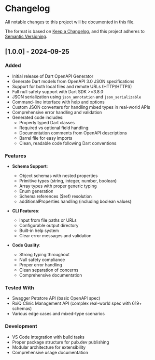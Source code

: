 # Changelog

All notable changes to this project will be documented in this file.

The format is based on [Keep a Changelog](https://keepachangelog.com/en/1.0.0/),
and this project adheres to [Semantic Versioning](https://semver.org/spec/v2.0.0.html).

## [1.0.0] - 2024-09-25

### Added
- Initial release of Dart OpenAPI Generator
- Generate Dart models from OpenAPI 3.0 JSON specifications
- Support for both local files and remote URLs (HTTP/HTTPS)
- Full null safety support with Dart SDK >=3.8.0
- JSON serialization using `json_annotation` and `json_serializable`
- Command-line interface with help and options
- Custom JSON converters for handling mixed types in real-world APIs
- Comprehensive error handling and validation
- Generated code includes:
  - Properly typed Dart classes
  - Required vs optional field handling
  - Documentation comments from OpenAPI descriptions
  - Barrel file for easy imports
  - Clean, readable code following Dart conventions

### Features
- **Schema Support**:
  - Object schemas with nested properties
  - Primitive types (string, integer, number, boolean)
  - Array types with proper generic typing
  - Enum generation
  - Schema references ($ref) resolution
  - additionalProperties handling (including boolean values)

- **CLI Features**:
  - Input from file paths or URLs
  - Configurable output directory
  - Built-in help system
  - Clear error messages and validation

- **Code Quality**:
  - Strong typing throughout
  - Null safety compliance
  - Proper error handling
  - Clean separation of concerns
  - Comprehensive documentation

### Tested With
- Swagger Petstore API (basic OpenAPI spec)
- RxiQ Clinic Management API (complex real-world spec with 619+ schemas)
- Various edge cases and mixed-type scenarios

### Development
- VS Code integration with build tasks
- Proper package structure for pub.dev publishing
- Modular architecture for extensibility
- Comprehensive usage documentation